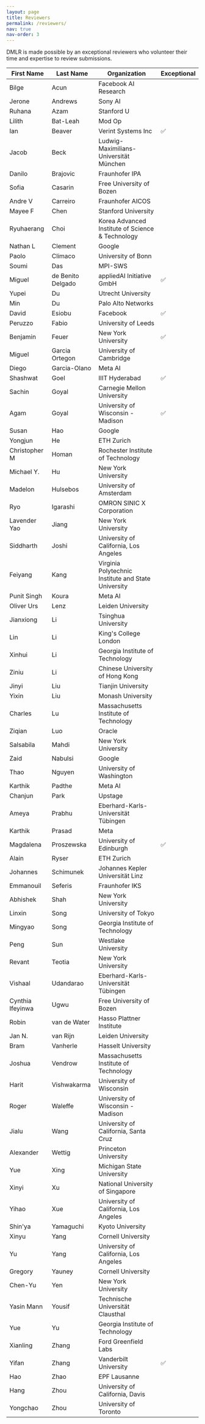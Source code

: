 ```yaml
---
layout: page
title: Reviewers
permalink: /reviewers/
nav: true
nav-order: 3
---
```


DMLR is made possible by an exceptional reviewers who volunteer their time and expertise to review submissions.

| First Name | Last Name | Organization | Exceptional
| --- | --- | --- | --- |
| Bilge | Acun | Facebook AI Research | 
| Jerone | Andrews | Sony AI |
| Ruhana | Azam | Stanford U |  
| Lilith | Bat-Leah | Mod Op | 
| Ian | Beaver | Verint Systems Inc | :white_check_mark:
| Jacob | Beck | Ludwig-Maximilians-Universität München | 
| Danilo | Brajovic | Fraunhofer IPA | 
| Sofia | Casarin | Free University of Bozen | 
| Andre V | Carreiro | Fraunhofer AICOS |
| Mayee F | Chen | Stanford University |
| Ryuhaerang | Choi | Korea Advanced Institute of Science & Technology | 
| Nathan L | Clement | Google |
| Paolo | Climaco | University of Bonn |
| Soumi | Das | MPI-SWS |
| Miguel | de Benito Delgado | appliedAI Initiative GmbH | :white_check_mark:
| Yupei | Du | Utrecht University |
| Min | Du | Palo Alto Networks |
| David | Esiobu | Facebook | :white_check_mark:
| Peruzzo | Fabio | University of Leeds |
| Benjamin | Feuer | New York University | :white_check_mark:
| Miguel | Garcia Ortegon | University of Cambridge |
| Diego | Garcia-Olano | Meta AI |
| Shashwat | Goel | IIIT Hyderabad | :white_check_mark:
| Sachin | Goyal | Carnegie Mellon University |
| Agam | Goyal | University of Wisconsin - Madison| :white_check_mark:
| Susan | Hao | Google |
| Yongjun | He | ETH Zurich |
| Christopher M | Homan | Rochester Institute of Technology |
| Michael Y. | Hu | New York University |
| Madelon | Hulsebos | University of Amsterdam |
| Ryo | Igarashi | OMRON SINIC X Corporation |
| Lavender Yao | Jiang | New York University |
| Siddharth | Joshi | University of California, Los Angeles |
| Feiyang | Kang | Virginia Polytechnic Institute and State University |
| Punit Singh | Koura | Meta AI |
| Oliver Urs | Lenz | Leiden University |
| Jianxiong | Li | Tsinghua University |
| Lin | Li | King's College London |
| Xinhui | Li | Georgia Institute of Technology |
| Ziniu | Li | Chinese University of Hong Kong |
| Jinyi | Liu | Tianjin University |
| Yixin | Liu | Monash University |
| Charles | Lu | Massachusetts Institute of Technology |
| Ziqian | Luo | Oracle |
| Salsabila | Mahdi | New York University |
| Zaid | Nabulsi | Google |
| Thao | Nguyen | University of Washington |
| Karthik | Padthe | Meta AI |
| Chanjun | Park | Upstage |
| Ameya | Prabhu | Eberhard-Karls-Universität Tübingen |
| Karthik | Prasad | Meta |
| Magdalena | Proszewska | University of Edinburgh | :white_check_mark:
| Alain | Ryser | ETH Zurich |
| Johannes | Schimunek | Johannes Kepler Universität Linz |
| Emmanouil | Seferis | Fraunhofer IKS |
| Abhishek | Shah | New York University |
| Linxin | Song | University of Tokyo |
| Mingyao | Song | Georgia Institute of Technology |
| Peng | Sun | Westlake University |
| Revant | Teotia | New York University |
| Vishaal | Udandarao | Eberhard-Karls-Universität Tübingen |
| Cynthia Ifeyinwa | Ugwu | Free University of Bozen |
| Robin | van de Water | Hasso Plattner Institute |
| Jan N. | van Rijn | Leiden University |
| Bram | Vanherle | Hasselt University |
| Joshua | Vendrow | Massachusetts Institute of Technology |
| Harit | Vishwakarma | University of Wisconsin |
| Roger | Waleffe | University of Wisconsin - Madison |
| Jialu | Wang | University of California, Santa Cruz |
| Alexander | Wettig | Princeton University |
| Yue | Xing | Michigan State University |
| Xinyi | Xu | National University of Singapore |
| Yihao | Xue | University of California, Los Angeles |
| Shin'ya | Yamaguchi | Kyoto University |
| Xinyu | Yang | Cornell University |
| Yu | Yang | University of California, Los Angeles |
| Gregory | Yauney | Cornell University |
| Chen-Yu | Yen | New York University |
| Yasin Mann | Yousif | Technische Universität Clausthal |
| Yue | Yu | Georgia Institute of Technology |
| Xianling | Zhang | Ford Greenfield Labs |
| Yifan | Zhang | Vanderbilt University | :white_check_mark:
| Hao | Zhao | EPF Lausanne |
| Hang | Zhou | University of California, Davis |
| Yongchao | Zhou | University of Toronto |
